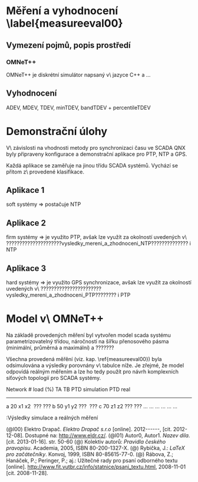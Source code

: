 Měření a vyhodnocení \label{measureeval00}
====================

Vymezení pojmů, popis prostředí
-------------------------------

### OMNeT++

OMNeT++ je diskrétní simulátor napsaný v\ jazyce C++ a ...

Vyhodnocení
-----------

ADEV, MDEV, TDEV, minTDEV, bandTDEV + percentileTDEV

Demonstrační úlohy
==================

V\ závislosti na vhodnosti metody pro synchronizaci času ve SCADA QNX byly připraveny konfigurace a demonstrační aplikace pro PTP, NTP a GPS.

Každá aplikace se zaměřuje na jinou třídu SCADA systémů. Vychází se přitom z\ provedené klasifikace.

Aplikace 1
----------

soft systémy => postačuje NTP

Aplikace 2
----------

firm systémy => je využito PTP, avšak lze využít za okolností uvedených v\ ?????????????????????vysledky_mereni_a_zhodnoceni_NTP?????????????? i NTP

Aplikace 3
----------

hard systémy => je využito GPS synchronizace, avšak lze využít za okolností uvedených v\ ???????????????????????vysledky_mereni_a_zhodnoceni_PTP???????? i PTP

Model v\ OMNeT++
================

Na základě provedených měření byl vytvořen model scada systému parametrizovatelný třídou, náročností na šířku přenosového pásma (minimální, průměrná a maximální) a ???????

Všechna provedená měřění (viz. kap. \ref{measureeval00}) byla odsimulována a výsledky porovnány v\ tabulce níže. Je zřejmé, že model odpovídá reálným měřením a lze ho tedy použít pro návrh komplexních síťových topologií pro SCADA systémy.

Network #       load (%)     TA       TB        PTD simulation  PTD real
--------------- ------------ -------- --------- --------------- -------------
a               20           x1       x2        ???             ???
b               50           y1       y2        ???             ???
c               70           z1       z2        ???             ???
...             ...          ...      ...       ...             ...

:Výsledky simulace a reálných měření

(@l00) Elektro Drapač. *Elektro Drapač s.r.o* [online]. 2012------, [cit. 2012-12-08]. Dostupné na: <http://www.eldr.cz/>.
(@l01) Autor0, Autor1. *Nazev dila*. [cit. 2013-01-16]. str. 50-60
(@) Kolektiv autorů: *Pravidla českého pravopisu*. Academia, 2005, ISBN 80-200-1327-X.
(@) Rybička, J.: *LaTeX pro začátečníky*. Konvoj, 1999, ISBN 80-85615-77-0.
(@) Rábova, Z.; Hanáček, P.; Peringer, P.; aj.: Užitečné rady pro psaní odborného textu [online]. http://www.fit.vutbr.cz/info/statnice/psani_textu.html, 2008-11-01 [cit. 2008-11-28].
